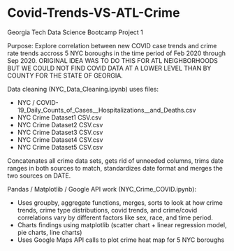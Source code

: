# Covid-Trends-VS-ATL-Crime
Georgia Tech Data Science Bootcamp Project 1

Purpose: Explore correlation between new COVID case trends and crime rate trends accross 5 NYC boroughs in the time period of Feb 2020 through Sep 2020. 
ORIGINAL IDEA WAS TO DO THIS FOR ATL NEIGHBORHOODS BUT WE COULD NOT FIND COVID DATA AT A LOWER LEVEL THAN BY COUNTY FOR THE STATE OF GEORGIA.

Data cleaning (NYC_Data_Cleaning.ipynb) uses files:
- NYC / COVID-19_Daily_Counts_of_Cases__Hospitalizations__and_Deaths.csv
- NYC Crime Dataset1 CSV.csv
- NYC Crime Dataset2 CSV.csv
- NYC Crime Dataset3 CSV.csv
- NYC Crime Dataset4 CSV.csv
- NYC Crime Dataset5 CSV.csv

Concatenates all crime data sets, gets rid of unneeded columns, trims date ranges in both sources to match, standardizes date format and merges the two sources on DATE. 

Pandas / Matplotlib / Google API work (NYC_Crime_COVID.ipynb):

- Uses groupby, aggregate functions, merges, sorts to look at how crime trends, crime type distributions, covid trends, and crime/covid correlations vary by different factors like sex, race, and time period. 
- Charts findings using matplotlib (scatter chart + linear regression model, pie charts, line charts)
- Uses Google Maps API calls to plot crime heat map for 5 NYC boroughs
